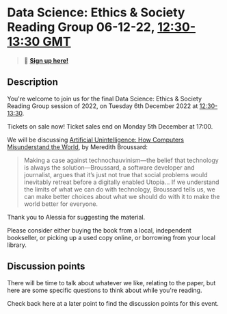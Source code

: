 # Data Science: Ethics & Society Reading Group 06-12-22, [12:30-13:30 GMT](https://www.timeanddate.com/worldclock/fixedtime.html?msg=Data+Ethics+and+Society+Reading+Group&iso=20221206T1230&p1=303&ah=1)

> 📝 [**Sign up here!**](https://www.tickettailor.com/events/dataethics/778998/)

## Description

You're welcome to join us for the final Data Science: Ethics & Society Reading Group session of 2022, on Tuesday 6th December 2022 at [12:30-13:30](https://www.timeanddate.com/worldclock/fixedtime.html?msg=Data+Ethics+and+Society+Reading+Group&iso=20221206T1230&p1=303&ah=1).

Tickets on sale now! Ticket sales end on Monday 5th December at 17:00.

We will be discussing [Artificial Unintelligence: How Computers Misunderstand the World](https://uk.bookshop.org/books/artificial-unintelligence-how-computers-misunderstand-the-world/9780262537018), by Meredith Broussard:

> Making a case against technochauvinism—the belief that technology is always the solution—Broussard, a software developer and journalist, argues that it’s just not true that social problems would inevitably retreat before a digitally enabled Utopia... If we understand the limits of what we can do with technology, Broussard tells us, we can make better choices about what we should do with it to make the world better for everyone.

Thank you to Alessia for suggesting the material.

Please consider either buying the book from a local, independent bookseller, or picking up a used copy online, or borrowing from your local library.

## Discussion points

There will be time to talk about whatever we like, relating to the paper, but here are some specific questions to think about while you're reading.

Check back here at a later point to find the discussion points for this event.

<!--

## Meeting notes

### Who came
Number of people:

### What did we think?
Notes here!
Shall we email the author? If so, who'll send the email?

-->
